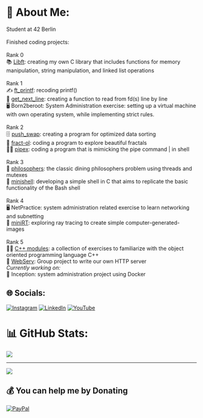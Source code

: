 # 💫 About Me:
Student at 42 Berlin<br><br>Finished coding projects:<br><br>
Rank 0<br>
📚 [Libft](https://github.com/chilituna/Libft): creating my own C library that includes functions for memory manipulation, string manipulation, and linked list operations<br><br>Rank 1<br>
✍️ [ft_printf](https://github.com/chilituna/ft_printf): recoding printf()<br>📖  [get_next_line](https://github.com/chilituna/get_next_line): creating a function to read from fd(s) line by line<br>
🖥️ Born2beroot:  System Administration exercise: setting up a virtual machine with own operating system, while implementing strict rules.<br>
<br>
Rank 2<br>
🗄️ [push_swap](https://github.com/chilituna/push_swap): creating a program for optimized data sorting <br>
🎨 [fract-ol](https://github.com/chilituna/fract-ol): coding a program to explore beautiful fractals<br>
👩‍🔧 [pipex](https://github.com/chilituna/pipex): coding a program that is mimicking the pipe command | in shell<br>
<br>
Rank 3<br>
🍝 [philosophers](https://github.com/chilituna/philosophers): the classic dining philosophers problem using threads and mutexes<br>
🐚 [minishell](https://github.com/chilituna/minishell): developing a simple shell in C that aims to replicate the basic functionality of the Bash shell<br>
<br>
Rank 4<br>
🖥️ NetPractice: system administration related exercise to learn networking and subnetting<br>
🔅 [miniRT](https://github.com/chilituna/miniRT): exploring ray tracing to create simple computer-generated-images <br>
<br>
Rank 5<br>
👩‍🎓 [C++ modules](https://github.com/chilituna/CPP_Modules): a collection of exercises to familiarize with the object oriented programming language C++ <br>
🛜 [WebServ](https://github.com/mitadic/webserv/tree/main): Group project to write our own HTTP server <br>
<i>Currently working on:</i><br>
🐳 Inception: system administration project using Docker <br>


## 🌐 Socials:
[![Instagram](https://img.shields.io/badge/Instagram-%23E4405F.svg?logo=Instagram&logoColor=white)](https://instagram.com/aaaliseee) [![LinkedIn](https://img.shields.io/badge/LinkedIn-%230077B5.svg?logo=linkedin&logoColor=white)](https://linkedin.com/in/alise-arponen) [![YouTube](https://img.shields.io/badge/YouTube-%23FF0000.svg?logo=YouTube&logoColor=white)](https://youtube.com/@mixtellerfur2) 

<!--# 💻 Tech Stack:
![C](https://img.shields.io/badge/c-%2300599C.svg?style=for-the-badge&logo=c&logoColor=white) ![Shell Script](https://img.shields.io/badge/shell_script-%23121011.svg?style=for-the-badge&logo=gnu-bash&logoColor=white) ![Adobe Premiere Pro](https://img.shields.io/badge/Adobe%20Premiere%20Pro-9999FF.svg?style=for-the-badge&logo=Adobe%20Premiere%20Pro&logoColor=white) ![Adobe Photoshop](https://img.shields.io/badge/adobe%20photoshop-%2331A8FF.svg?style=for-the-badge&logo=adobe%20photoshop&logoColor=white) ![Gimp](https://img.shields.io/badge/Gimp-657D8B?style=for-the-badge&logo=gimp&logoColor=FFFFFF) ![Confluence](https://img.shields.io/badge/confluence-%23172BF4.svg?style=for-the-badge&logo=confluence&logoColor=white) ![Notion](https://img.shields.io/badge/Notion-%23000000.svg?style=for-the-badge&logo=notion&logoColor=white) ![Trello](https://img.shields.io/badge/Trello-%23026AA7.svg?style=for-the-badge&logo=Trello&logoColor=white) -->
# 📊 GitHub Stats:
<!-- ![](https://github-readme-stats.vercel.app/api?username=chilituna&theme=omni&hide_border=false&include_all_commits=false&count_private=false)<br/>
![](https://github-readme-streak-stats.herokuapp.com/?user=chilituna&theme=omni&hide_border=false)<br/> -->
![](https://github-readme-stats.vercel.app/api/top-langs/?username=chilituna&theme=omni&hide_border=false&include_all_commits=false&count_private=false&layout=compact) 

---
[![](https://visitcount.itsvg.in/api?id=chilituna&icon=9&color=10)](https://visitcount.itsvg.in)

  ## 💰 You can help me by Donating
  [![PayPal](https://img.shields.io/badge/PayPal-00457C?style=for-the-badge&logo=paypal&logoColor=white)](https://paypal.me/chilituna) 

  
<!-- Proudly created with GPRM ( https://gprm.itsvg.in ) -->
